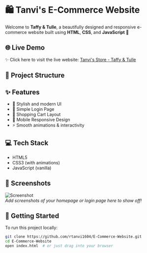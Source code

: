 # 🛍️ Tanvi's E-Commerce Website

Welcome to **Taffy & Tulle**, a beautifully designed and responsive e-commerce website built using **HTML**, **CSS**, and **JavaScript** 💖

## 🌐 Live Demo
✨ Click here to visit the live website: [Tanvi's Store - Taffy & Tulle](https://rtanvi1604.github.io/E-Commerce-Website/)  

## 📁 Project Structure


## ✨ Features
- 💖 Stylish and modern UI
- 🔐 Simple Login Page
- 🛒 Shopping Cart Layout
- 📱 Mobile Responsive Design
- ⚡ Smooth animations & interactivity

## 💻 Tech Stack
- HTML5
- CSS3 (with animations)
- JavaScript (vanilla)

## 📸 Screenshots
![Screenshot](![image](https://github.com/user-attachments/assets/1665cbac-b10a-41e5-9f81-b42b728f4811)
)  
_Add screenshots of your homepage or login page here to show off!_

## 🚀 Getting Started
To run this project locally:

```bash
git clone https://github.com/rtanvi1604/E-Commerce-Website.git
cd E-Commerce-Website
open index.html  # or just drag into your browser


